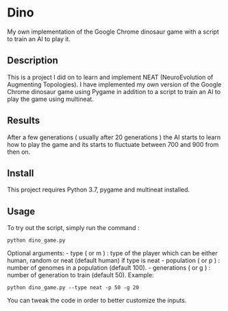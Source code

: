 # Dino
My own implementation of the Google Chrome dinosaur game with a script to train an AI to play it.

## Description
This is a project I did on to learn and implement NEAT (NeuroEvolution of Augmenting Topologies). I have implemented my own version of the Google Chrome dinosaur game using Pygame in addition to a script to train an AI to play the game using multineat.

## Results
After a few generations ( usually after 20 generations ) the AI starts to learn how to play the game and its starts to fluctuate between 700 and 900 from then on.

## Install
This project requires Python 3.7, pygame and multineat installed.

## Usage
To try out the script, simply run the command :
    
    python dino_game.py 

Optional arguments:
    - type ( or m ) : type of the player which can be either human, random or neat (default human)
    if type is neat 
        - population ( or p ) : number of genomes in a population (default 100).
        - generations ( or g ) : number of generation to train (default 50).
Example:

    python dino_game.py --type neat -p 50 -g 20

You can tweak the code in order to better customize the inputs.